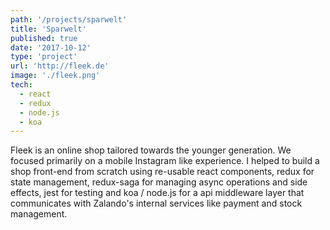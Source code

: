 ```yaml
---
path: '/projects/sparwelt'
title: 'Sparwelt'
published: true
date: '2017-10-12'
type: 'project'
url: 'http://fleek.de'
image: './fleek.png'
tech:
  - react
  - redux
  - node.js
  - koa
---
```


Fleek is an online shop tailored towards the younger generation. We focused primarily on a mobile Instagram like experience.
I helped to build a shop front-end from scratch using re-usable react components, redux for state management, redux-saga for managing async operations and side effects, jest for testing and koa / node.js for a api middleware layer that communicates with
Zalando's internal services like payment and stock management.

